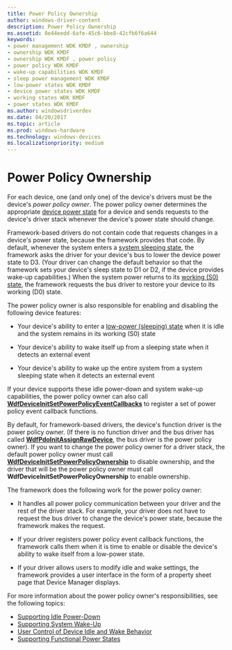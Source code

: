 ```yaml
---
title: Power Policy Ownership
author: windows-driver-content
description: Power Policy Ownership
ms.assetid: 8e44eedd-6afe-45c6-bbe8-42cfb6f6a644
keywords:
- power management WDK KMDF , ownership
- ownership WDK KMDF
- ownership WDK KMDF , power policy
- power policy WDK KMDF
- wake-up capabilities WDK KMDF
- sleep power management WDK KMDF
- low-power states WDK KMDF
- device power states WDK KMDF
- working states WDK KMDF
- power states WDK KMDF
ms.author: windowsdriverdev
ms.date: 04/20/2017
ms.topic: article
ms.prod: windows-hardware
ms.technology: windows-devices
ms.localizationpriority: medium
---
```


# Power Policy Ownership


For each device, one (and only one) of the device's drivers must be the device's *power policy owner*. The power policy owner determines the appropriate [device power state](https://msdn.microsoft.com/library/windows/hardware/ff543162) for a device and sends requests to the device's driver stack whenever the device's power state should change.

Framework-based drivers do not contain code that requests changes in a device's power state, because the framework provides that code. By default, whenever the system enters a [system sleeping state](https://msdn.microsoft.com/library/windows/hardware/ff564575), the framework asks the driver for your device's bus to lower the device power state to D3. (Your driver can change the default behavior so that the framework sets your device's sleep state to D1 or D2, if the device provides wake-up capabilities.) When the system power returns to its [working (S0) state](https://msdn.microsoft.com/library/windows/hardware/ff564591), the framework requests the bus driver to restore your device to its working (D0) state.

The power policy owner is also responsible for enabling and disabling the following device features:

-   Your device's ability to enter a [low-power (sleeping) state](https://msdn.microsoft.com/library/windows/hardware/ff543186) when it is idle and the system remains in its working (S0) state

-   Your device's ability to wake itself up from a sleeping state when it detects an external event

-   Your device's ability to wake up the entire system from a system sleeping state when it detects an external event

If your device supports these idle power-down and system wake-up capabilities, the power policy owner can also call [**WdfDeviceInitSetPowerPolicyEventCallbacks**](https://msdn.microsoft.com/library/windows/hardware/ff546774) to register a set of power policy event callback functions.

By default, for framework-based drivers, the device's function driver is the power policy owner. (If there is no function driver and the bus driver has called [**WdfPdoInitAssignRawDevice**](https://msdn.microsoft.com/library/windows/hardware/ff548802), the bus driver is the power policy owner). If you want to change the power policy owner for a driver stack, the default power policy owner must call [**WdfDeviceInitSetPowerPolicyOwnership**](https://msdn.microsoft.com/library/windows/hardware/ff546776) to disable ownership, and the driver that will be the power policy owner must call **WdfDeviceInitSetPowerPolicyOwnership** to enable ownership.

The framework does the following work for the power policy owner:

-   It handles all power policy communication between your driver and the rest of the driver stack. For example, your driver does not have to request the bus driver to change the device's power state, because the framework makes the request.

-   If your driver registers power policy event callback functions, the framework calls them when it is time to enable or disable the device's ability to wake itself from a low-power state.

-   If your driver allows users to modify idle and wake settings, the framework provides a user interface in the form of a property sheet page that Device Manager displays.

For more information about the power policy owner's responsibilities, see the following topics:

-   [Supporting Idle Power-Down](supporting-idle-power-down.md)
-   [Supporting System Wake-Up](supporting-system-wake-up.md)
-   [User Control of Device Idle and Wake Behavior](user-control-of-device-idle-and-wake-behavior.md)
-   [Supporting Functional Power States](supporting-functional-power-states.md)

 

 





